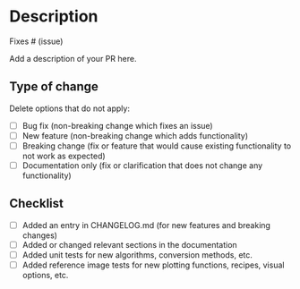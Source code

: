 # Description

Fixes # (issue)

Add a description of your PR here.

## Type of change

Delete options that do not apply:

- [ ] Bug fix (non-breaking change which fixes an issue)
- [ ] New feature (non-breaking change which adds functionality)
- [ ] Breaking change (fix or feature that would cause existing functionality to not work as expected)
- [ ] Documentation only (fix or clarification that does not change any functionality)

## Checklist

- [ ] Added an entry in CHANGELOG.md (for new features and breaking changes)
- [ ] Added or changed relevant sections in the documentation
- [ ] Added unit tests for new algorithms, conversion methods, etc.
- [ ] Added reference image tests for new plotting functions, recipes, visual options, etc.
